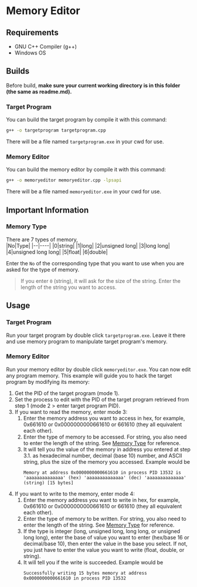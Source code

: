 # Memory Editor
## Requirements
- GNU C++ Compiler (g++)
- Windows OS
## Builds
Before build, **make sure your current working directory is in this folder (the same as readme.md).**
### Target Program
You can build the target program by compile it with this command:
```sh
g++ -o targetprogram targetprogram.cpp
```
There will be a file named `targetprogram.exe` in your cwd for use.
### Memory Editor
You can build the memory editor by compile it with this command:
```sh
g++ -o memoryeditor memoryeditor.cpp -lpsapi
```
There will be a file named `memoryeditor.exe` in your cwd for use.
## Important Information
### Memory Type
There are 7 types of memory,   
|No|Type|
|--|----|
|0|string|
|1|long|
|2|unsigned long|
|3|long long|
|4|unsigned long long|
|5|float|
|6|double|

Enter the `No` of the corresponding type that you want to use when you are asked for the type of memory.
> If you enter `0` (string), it will ask for the size of the string. Enter the length of the string you want to access.
## Usage
### Target Program
Run your target program by double click `targetprogram.exe`. Leave it there and use memory program to manipulate target program's memory.
### Memory Editor
Run your memory editor by double click `memoryeditor.exe`. You can now edit any program memory. This example will guide you to hack the target program by modifying its memory:
1. Get the PID of the target program (mode 1).
2. Set the process to edit with the PID of the target program retrieved from step 1 (mode 2 > enter target program PID).
3. If you want to read the memory, enter mode 3:
    1.  Enter the memory address you want to access in hex, for example, 0x661610 or 0x0000000000661610 or 661610 (they all equivalent each other).
    2. Enter the type of memory to be accessed. For string, you also need to enter the length of the string. See [Memory Type](#memory-type) for reference.
    3. It will tell you the value of the memory in address you entered at step 3.1. as hexadecimal number, decimal (base 10) number, and ASCII string, plus the size of the memory you accessed.
    Example would be
        ```
        Memory at address 0x0000000000661610 in process PID 13532 is 'aaaaaaaaaaaaaa' (hex) 'aaaaaaaaaaaaaa' (dec) 'aaaaaaaaaaaaaa' (string) [15 bytes]
        ```
4. If you want to write to the memory, enter mode 4:
    1.  Enter the memory address you want to write in hex, for example, 0x661610 or 0x0000000000661610 or 661610 (they all equivalent each other).
    2. Enter the type of memory to be written. For string, you also need to enter the length of the string. See [Memory Type](#memory-type) for reference.
    3. If the type is integer (long, unsigned long, long long, or unsigned long long), enter the base of value you want to enter (hex/base 16 or decimal/base 10), then enter the value in the base you select. If not, you just have to enter the value you want to write (float, double, or string).
    3. It will tell you if the write is succeeded.
    Example would be
        ```
        Successfully writing 15 bytes memory at address 0x0000000000661610 in process PID 13532
        ```

